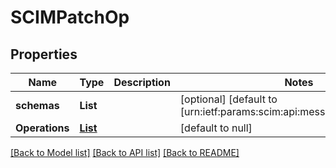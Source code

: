 # SCIMPatchOp
## Properties

| Name | Type | Description | Notes |
|------------ | ------------- | ------------- | -------------|
| **schemas** | **List** |  | [optional] [default to [urn:ietf:params:scim:api:messages:2.0:PatchOp]] |
| **Operations** | [**List**](SCIMPatchOperation.md) |  | [default to null] |

[[Back to Model list]](../README.md#documentation-for-models) [[Back to API list]](../README.md#documentation-for-api-endpoints) [[Back to README]](../README.md)

